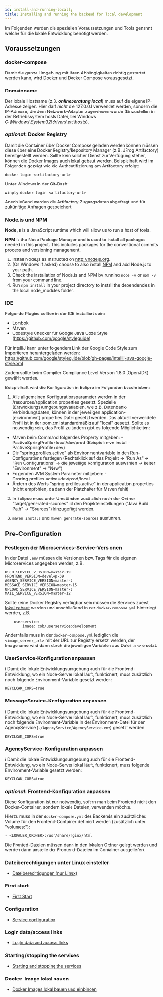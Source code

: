 ```yaml
---
id: install-and-running-locally
title: Installing and running the backend for local development
---
```


Im Folgenden werden die speziellen Voraussetzungen und Tools genannt welche für die lokale Entwicklung benötigt werden.

## Voraussetzungen

### docker-compose

Damit die ganze Umgebung mit ihren Abhängigkeiten richtig gestartet werden kann, wird Docker und Docker Compose vorausgesetzt.

### Domainname

Der lokale Hostname (z.B. _**onlineberatung.local**_) muss auf die eigene IP-Adresse zeigen. Hier darf _nicht_ die 127.0.0.1 verwendet werden, sondern die IP-Adresse, die dem Netzwerk-Adapter zugewiesen wurde (Einzustellen in der Betriebssystem hosts Datei, bei Windows _C:\Windows\System32\drivers\etc\hosts_).

### _optional_: Docker Registry

Damit die Container über Docker Compose geladen werden können müssen diese über eine Docker Registry/Repository Manager (z.B. JFrog Artifactory) bereitgestellt werden. Sollte kein solcher Dienst zur Verfügung stehen, können die Docker Images auch [lokal gebaut](../backend/build-and-load-docker-image.md) werden.
Beispielhaft wird im Folgenden gezeigt wie die Authentifizierung am Artifactory erfolgt:

`docker login <artifactory-url>`

Unter Windows in der Git-Bash:

`winpty docker login <artifactory-url>`

Anschließend werden die Artifactory Zugangsdaten abgefragt und für zukünftige Anfragen gespeichert.

### Node.js und NPM

**Node.js** is a JavaScript runtime which will allow us to run a host of tools.

**NPM** is the Node Package Manager and is used to install all packages needed in this project. This includes packages for the conventional commits process and versioning management.

1. Install Node.js as instructed on <http://nodejs.org>.
2. (On Windows if asked) choose to also install [NPM](https://www.npmjs.com/get-npm) and add Node.js to your path.
3. Check the installation of Node.js and NPM by running `node -v` or `npm -v` from your command line.
4. Run `npm install` in your project directory to install the dependencies in the local node_modules folder.

### IDE

Folgende Plugins sollten in der IDE installiert sein:

- Lombok
- Maven
- Codestyle Checker für Google Java Code Style (https://github.com/google/styleguide)

Für intelliJ kann unter folgendem Link der Google Code Style zum Importieren heruntergeladen werden: https://github.com/google/styleguide/blob/gh-pages/intellij-java-google-style.xml

Zudem sollte beim Compiler Compliance Level Version 1.8.0 (OpenJDK) gewählt werden.

Beispielhaft wird die Konfiguration in Eclipse im Folgenden beschrieben:

1. Alle allgemeinen Konfigurationsparameter werden in der /resources/application.properties gesetzt. Spezielle (Entwicklungs)umgebungsvariablen, wie z.B. Datenbank-Verbindungsdaten, können in der jeweiligen application-[environment].properties Datei gesetzt werden.
   Das aktuell verwendete Profil ist in der pom.xml standardmäßig auf "local" gesetzt.
   Sollte es notwendig sein, das Profil zu ändern gibt es folgende Möglichkeiten:

- Maven beim Command folgendes Property mitgeben: -PactiveSpringProfile=local/dev/prod (Beispiel: mvn install -PactiveSpringProfile=dev)
- Die "spring.profiles.active" als Environmentvariable in den Run-Configurations festlegen (Rechtsklick auf das Projekt -> "Run As" -> "Run Configurations" -> die jeweilige Konfiguration auswählen -> Reiter "Environment" -> "New")
- Folgenden JVM System Parameter mitgeben: -Dspring.profiles.active=dev/prod/local
- Ändern des Werts "spring.profiles.active" in der application.properties (nicht empfohlen, da dann der Platzhalter für Maven fehlt)

2. In Eclipse muss unter Umständen zusätzlich noch der Ordner "target/generated-sources" id den Projekteinstellungen ("Java Build Path" -> "Sources") hinzugefügt werden.

3. `maven install` und `maven generate-sources` ausführen.

## Pre-Configuration

### Festlegen der Microservices-Service-Versionen

In der Datei `.env` müssen die Versionen bzw. Tags für die eigenen Microservices angegeben werden, z.B.

```
USER_SERVICE_VERSION=master-19
FRONTEND_VERSION=develop-39
AGENCY_SERVICE_VERSION=master-7
MESSAGE_SERVICE_VERSION=master-15
UPLOAD_SERVICE_VERSION=master-1
MAIL_SERVICE_VERSION=master-12
```

Sollte keine Docker Registry verfügbar sein müssen die Services zuerst [lokal gebaut](../backend/build-and-load-docker-image.md) werden und anschließend in der `docker-compose.yml` hinterlegt werden, z.B.

```
    userservice:
        image: cob/userservice:development
```

Andernfalls muss in der `docker-compose.yml` lediglich die `<image_server_url>` mit der URL zur Registry ersetzt werden, der Imagename wird dann durch die jeweiligen Variablen aus Datei `.env` ersetzt.

### UserService-Konfiguration anpassen

ℹ️ Damit die lokale Entwicklungsumgebung auch für die Frontend-Entwicklung, wo ein Node-Server lokal läuft, funktionert, muss zusätzlich noch folgende Environment-Variable gesetzt werden:

`KEYCLOAK_CORS=true`

### MessageService-Konfiguration anpassen

ℹ️ Damit die lokale Entwicklungsumgebung auch für die Frontend-Entwicklung, wo ein Node-Server lokal läuft, funktionert, muss zusätzlich noch folgende Environment-Variable In der Environment-Datei für den AgencyService (`./AgencyService/AgencyService.env`) gesetzt werden:

`KEYCLOAK_CORS=true`

### AgencyService-Konfiguration anpassen

ℹ️ Damit die lokale Entwicklungsumgebung auch für die Frontend-Entwicklung, wo ein Node-Server lokal läuft, funktionert, muss folgende Environment-Variable gesetzt werden:

`KEYCLOAK_CORS=true`

### _optional_: Frontend-Konfiguration anpassen

Diese Konfiguration ist nur notwendig, sofern man beim Frontend nicht den Docker-Container, sondern lokale Dateien, verwenden möchte.

Hierzu muss in der `docker-compose.yml` des Backends ein zusätzliches Volume für den Frontend-Container definiert werden (zusätzlich unter "volumes:"):

`- <LOKALER_ORDNER>:/usr/share/nginx/html`

Die Fronted-Dateien müssen dann in den lokalen Ordner gelegt werden und werden dann anstelle der Frontend-Dateien im Container ausgeliefert.

### Dateiberechtigungen unter Linux einstellen

- [Dateiberechtigungen (nur Linux)](../backend/file-permissions.md)

### First start

- [First Start](../backend/first-start.md)

### Configuration

- [Service configuration](../backend/service-configuration.md)

### Login data/access links

- [Login data and access links](../backend/login-data-access-links.md)

### Starting/stopping the services

- [Starting and stopping the services](../backend/starting-and-stopping-the-services.md)

### Docker-Image lokal bauen

- [Docker Images lokal bauen und einbinden](../backend/build-and-load-docker-image.md)
